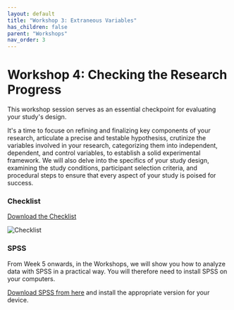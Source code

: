 ```yaml
---
layout: default
title: "Workshop 3: Extraneous Variables"
has_children: false
parent: "Workshops"
nav_order: 3
---
```


# Workshop 4: Checking the Research Progress

This workshop session serves as an essential checkpoint for evaluating your study's design.

It's a time to focuse on refining and finalizing key components of your research, articulate a precise and testable hypothesiss, crutinize the variables involved in your research, categorizing them into independent, dependent, and control variables, to establish a solid experimental framework. We will also delve into the specifics of your study design, examining the study conditions, participant selection criteria, and procedural steps to ensure that every aspect of your study is poised for success.

### Checklist

[Download the Checklist]({{site.baseurl}}/assets/workshops/da-checklist-week4.pdf)

![Checklist]({{site.baseurl}}/assets/workshops/da-checklist-week4.png)

### SPSS

From Week 5 onwards, in the Workshops, we will show you how to analyze data with SPSS in a
practical way. You will therefore need to install SPSS on your computers.

[Download SPSS from here](https://www.tudelft.nl/studenten/ict/software) and install the appropriate version for your device.
